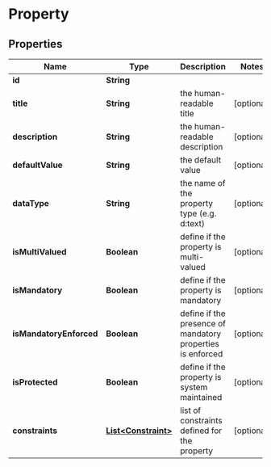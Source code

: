 # Property

## Properties
Name | Type | Description | Notes
------------ | ------------- | ------------- | -------------
**id** | **String** |  | 
**title** | **String** | the human-readable title |  [optional]
**description** | **String** | the human-readable description |  [optional]
**defaultValue** | **String** | the default value |  [optional]
**dataType** | **String** | the name of the property type (e.g. d:text) |  [optional]
**isMultiValued** | **Boolean** | define if the property is multi-valued |  [optional]
**isMandatory** | **Boolean** | define if the property is mandatory |  [optional]
**isMandatoryEnforced** | **Boolean** | define if the presence of mandatory properties is enforced |  [optional]
**isProtected** | **Boolean** | define if the property is system maintained |  [optional]
**constraints** | [**List&lt;Constraint&gt;**](Constraint.md) | list of constraints defined for the property |  [optional]
